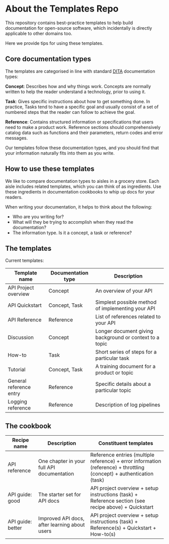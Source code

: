 # About the Templates Repo

This repository contains best-practice templates to help build documentation for open-source software, which incidentally is directly applicable to other domains too.

Here we provide tips for using these templates.

## Core documentation types

The templates are categorised in line with standard [DITA](http://docs.oasis-open.org/dita/dita/v1.3/errata02/os/complete/part3-all-inclusive/archSpec/technicalContent/dita-technicalContent-InformationTypes.html#dita_technicalContent_InformationTypes) documentation types:

**Concept**: Describes how and why things work.
Concepts are normally written to help the reader understand a technology, prior to using it.

**Task**: Gives specific instructions about how to get something done.
In practice, Tasks tend to have a specific goal and usually consist of a set of numbered steps that the reader can follow to achieve the goal.

**Reference**: Contains structured information or specifications that users need to make a product work.
Reference sections should comprehensively catalog data such as functions and their parameters, return codes and error messages.

Our templates follow these documentation types, and you should find that your information naturally fits into them as you write.

## How to use these templates

We like to compare documentation types to aisles in a grocery store.
Each aisle includes related templates, which you can think of as ingredients.
Use these ingredients in documentation cookbooks to whip up docs for your readers.

When writing your documentation, it helps to think about the following:

* Who are you writing for?
* What will they be trying to accomplish when they read the documentation?
* The information type. Is it a concept, a task or reference?

## The templates

Current templates:

| Template name | Documentation type | Description |
| ------------- | ------------------ | ----------- |
| API Project overview | Concept | An overview of your API |
| API Quickstart | Concept, Task | Simplest possible method of implementing your API |
| API Reference | Reference | List of references related to your API |
| Discussion | Concept | Longer document giving background or context to a topic |
| How-to | Task | Short series of steps for a particular task |
| Tutorial | Concept, Task | A training document for a product or topic |
| General reference entry | Reference | Specific details about a particular topic |
| Logging reference | Reference | Description of log pipelines |

## The cookbook

| Recipe name | Description |Constituent templates |
| ------- | ------- | ----------------- |
| API reference | One chapter in your full API documentation | Reference entries (multiple reference) + error information (reference) + throttling (concept) + authentication (task) |
| API guide: good | The starter set for API docs | API project overview + setup instructions (task) + Reference section (see recipe above) + Quickstart |
| API guide: better | Improved API docs, after learning about users | API project overview + setup instructions (task) + Reference(s) + Quickstart + How-to(s) |
